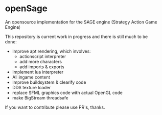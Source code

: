 # openSage
An opensource implementation for the SAGE engine (Strategy Action Game Engine)

This repository is current work in progress and there is still much to be done: 
- Improve apt rendering, which involves:
	- actionscript interpreter
	- add more characters
	- add imports & exports
- Implement lua interpreter
- All ingame content
- Improve buildsystem & clearify code
- DDS texture loader
- replace SFML graphics code with actual OpenGL code
- make BigStream threadsafe

If you want to contribute please use PR's, thanks.
